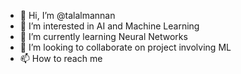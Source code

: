 - 👋 Hi, I’m @talalmannan
- 👀 I’m interested in AI and Machine Learning
- 🌱 I’m currently learning Neural Networks
- 💞️ I’m looking to collaborate on project involving ML
- 📫 How to reach me 

<!---
talalmannan/talalmannan is a ✨ special ✨ repository because its `README.md` (this file) appears on your GitHub profile.
You can click the Preview link to take a look at your changes.
--->
